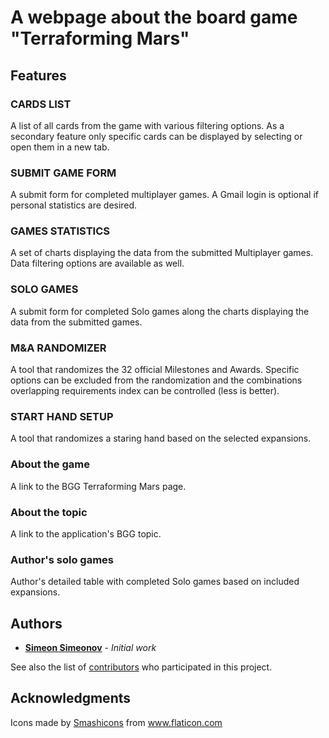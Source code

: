 # A webpage about the board game "Terraforming Mars"

## Features

### CARDS LIST
A list of all cards from the game with various filtering options.
As a secondary feature only specific cards can be displayed by selecting or open them in a new tab.

### SUBMIT GAME FORM
A submit form for completed multiplayer games.
A Gmail login is optional if personal statistics are desired.

### GAMES STATISTICS
A set of charts displaying the data from the submitted Multiplayer games. Data filtering options are available as well.

### SOLO GAMES
A submit form for completed Solo games along the charts displaying the data from the submitted games.

### M&A RANDOMIZER
A tool that randomizes the 32 official Milestones and Awards.
Specific options can be excluded from the randomization and the combinations overlapping requirements index can be controlled (less is better).

### START HAND SETUP
A tool that randomizes a staring hand based on the selected expansions.

### About the game
A link to the BGG Terraforming Mars page.

### About the topic
A link to the application's BGG topic.

### Author's solo games
Author's detailed table with completed Solo games based on included expansions.

## Authors

* **[Simeon Simeonov](https://github.com/ssimeonoff)** - *Initial work*

See also the list of [contributors](https://github.com/your/project/contributors) who participated in this project.

## Acknowledgments
Icons made by <a href="https://www.flaticon.com/authors/smashicons" title="Smashicons">Smashicons</a> from <a href="https://www.flaticon.com/" title="Flaticon"> www.flaticon.com</a>
